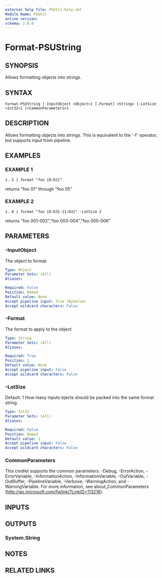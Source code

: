```yaml
---
external help file: PSUtil-help.xml
Module Name: PSUtil
online version:
schema: 2.0.0
---
```


# Format-PSUString

## SYNOPSIS
Allows formatting objects into strings.

## SYNTAX

```
Format-PSUString [-InputObject <Object>] [-Format] <String> [-LotSize <Int32>] [<CommonParameters>]
```

## DESCRIPTION
Allows formatting objects into strings.
This is equivalent to the '-f' operator, but supports input from pipeline.

## EXAMPLES

### EXAMPLE 1
```
1..5 | format "foo {0:D2}"
```

returns "foo 01" through "foo 05"

### EXAMPLE 2
```
1..6 | format "foo {0:D3}-{1:D3}" -LotSize 2
```

returns "foo 001-002","foo 003-004","foo 005-006"

## PARAMETERS

### -InputObject
The object to format

```yaml
Type: Object
Parameter Sets: (All)
Aliases:

Required: False
Position: Named
Default value: None
Accept pipeline input: True (ByValue)
Accept wildcard characters: False
```

### -Format
The format to apply to the object

```yaml
Type: String
Parameter Sets: (All)
Aliases:

Required: True
Position: 1
Default value: None
Accept pipeline input: False
Accept wildcard characters: False
```

### -LotSize
Default: 1
How many inputo bjects should be packed into the same format string.

```yaml
Type: Int32
Parameter Sets: (All)
Aliases:

Required: False
Position: Named
Default value: 1
Accept pipeline input: False
Accept wildcard characters: False
```

### CommonParameters
This cmdlet supports the common parameters: -Debug, -ErrorAction, -ErrorVariable, -InformationAction, -InformationVariable, -OutVariable, -OutBuffer, -PipelineVariable, -Verbose, -WarningAction, and -WarningVariable.
For more information, see about_CommonParameters (http://go.microsoft.com/fwlink/?LinkID=113216).

## INPUTS

## OUTPUTS

### System.String
## NOTES

## RELATED LINKS
